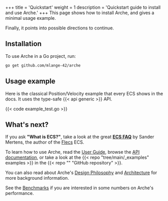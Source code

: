 +++
title = 'Quickstart'
weight = 1
description = 'Quickstart guide to install and use Arche.'
+++
This page shows how to install Arche, and gives a minimal usage example.

Finally, it points into possible directions to continue.

## Installation

To use Arche in a Go project, run:

```bash
go get github.com/mlange-42/arche
```

## Usage example

Here is the classical Position/Velocity example that every ECS shows in the docs.
It uses the type-safe  {{< api generic >}} API.

{{< code example_test.go >}}

## What's next?

If you ask **"What is ECS?"**, take a look at the great [**ECS FAQ**](https://github.com/SanderMertens/ecs-faq) by Sander Mertens, the author of the [Flecs](http://flecs.dev) ECS.

To learn how to use Arche, read the [User Guide](/guide),
browse the [API documentation](https://pkg.go.dev/github.com/mlange-42/arche),
or take a look at the {{< repo "tree/main/_examples" examples >}} in the {{< repo "" "GitHub repository" >}}.

You can also read about Arche's [Design Philosophy](/background/design)
and [Architecture](/background/architecture) for more background information.

See the [Benchmarks](/background/benchmarks) if you are interested in some numbers on Arche's performance.
